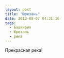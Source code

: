 ```yaml
---
layout: post
title: "Юрюзань"
date: 2012-08-07 04:31:16
tags:
  - Башкирия
  - Юрюзань
  - река
---
```

Прекрасная река!

